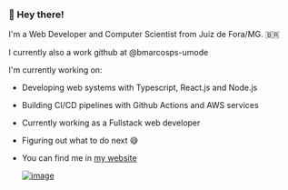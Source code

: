 ### 🌚 Hey there! 

<!--
**bmarcosps/bmarcosps** is a ✨ _special_ ✨ repository because its `README.md` (this file) appears on your GitHub profile.

Here are some ideas to get you started:

- 🔭 I’m currently working on ...
- 🌱 I’m currently learning ...
- 👯 I’m looking to collaborate on ...
- 🤔 I’m looking for help with ...
- 💬 Ask me about ...
- 📫 How to reach me: ...
- 😄 Pronouns: ...
- ⚡ Fun fact: ...
-->


I'm a Web Developer and Computer Scientist from Juiz de Fora/MG. :brazil:

I currently also a work github at @bmarcosps-umode

I'm currently working on:
* Developing web systems with Typescript, React.js and Node.js
* Building CI/CD pipelines with Github Actions and AWS services
* Currently working as a Fullstack web developer
* Figuring out what to do next 😅
* You can find me in [my website](https://www.brunomarcos.dev/)

  [![image](https://img.shields.io/badge/LinkedIn-0077B5?style=for-the-badge&logo=linkedin&logoColor=white)](https://www.linkedin.com/in/bruno-marcos-p-silva/)

